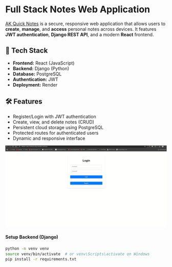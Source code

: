 # Full Stack Notes Web Application

<a href="https://fullstack-notes-frontend-a2tg.onrender.com" target="_blank">AK Quick Notes</a> is a secure, responsive web application that allows users to **create**, **manage**, and **access** personal notes across devices. It features **JWT authentication**, **Django REST API**, and a modern **React** frontend.  

## 🚀 Tech Stack

- **Frontend:** React (JavaScript)
- **Backend:** Django (Python)
- **Database:** PostgreSQL
- **Authentication:** JWT
- **Deployment:** Render

## 🛠️ Features

- Register/Login with JWT authentication
- Create, view, and delete notes (CRUD)
- Persistent cloud storage using PostgreSQL
- Protected routes for authenticated users
- Dynamic and responsive interface

![Demo](./Demo.gif)

#### Setup Backend (Django)

```bash
python -m venv venv
source venv/bin/activate  # or venv\Scripts\activate on Windows
pip install -r requirements.txt
